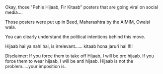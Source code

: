 Okay, those "Pehle Hijaab, Fir Kitaab" posters that are going viral on social media....

Those posters were put up in Beed, Maharashtra by the AIMIM, Owaisi wala.

You can clearly understand the political intentions behind this move.

Hijaab hai ya nahi hai, is irrelevant...... kitaab hona jaruri hai !!!!

Disclaimer: If you force them to take off Hijaab, I will be pro hijaab. If you force them to wear hijaab, I will be anti hijaab. Hijaab is not the problem.....your imposition is.